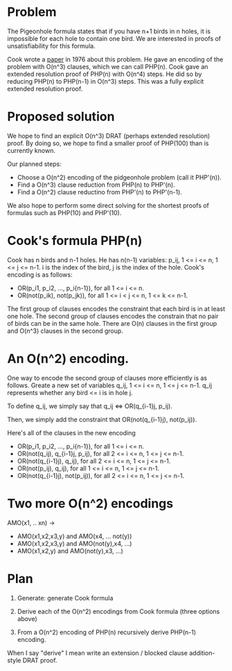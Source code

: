 # Problem

The Pigeonhole formula states that if you have n+1 birds in n holes, it is impossible for each hole to contain one bird.
We are interested in proofs of unsatisfiability for this formula.

Cook wrote a [paper](https://dl.acm.org/doi/pdf/10.1145/1008335.1008338) in 1976 about this problem.
He gave an encoding of the problem with O(n^3) clauses,
which we can call PHP(n).
Cook gave an extended resolution proof of PHP(n) with O(n^4) steps.
He did so by reducing PHP(n) to PHP(n-1) in O(n^3) steps.
This was a fully explicit extended resolution proof.

# Proposed solution

We hope to find an explicit O(n^3) DRAT (perhaps extended resolution) proof.
By doing so, we hope to find a smaller proof of PHP(100) than is currently known.

Our planned steps:

- Choose a O(n^2) encoding of the pidgeonhole problem (call it PHP'(n)).
- Find a O(n^3) clause reduction from PHP(n) to PHP'(n).
- Find a O(n^2) clause reductino from PHP'(n) to PHP'(n-1).

We also hope to perform some direct solving for the shortest proofs of formulas such as PHP(10) and PHP'(10).

# Cook's formula PHP(n)

Cook has n birds and n-1 holes.
He has n(n-1) variables: p_ij, 1 <= i <= n, 1 <= j <= n-1. i is the index of the bird, j is the index of the hole.
Cook's encoding is as follows:

- OR(p_i1, p_i2, ..., p_i{n-1}), for all 1 <= i <= n.
- OR(not(p_ik), not(p_jk)), for all 1 <= i < j <= n, 1 <= k <= n-1.

The first group of clauses encodes the constraint that each bird is in at least one hole.
The second group of clauses encodes the constrain that no pair of birds can be in the same hole.
There are O(n) clauses in the first group and O(n^3) clauses in the second group.

# An O(n^2) encoding.

One way to encode the second group of clauses more efficiently is as follows.
Greate a new set of variables q_ij, 1 <= i <= n, 1 <= j <= n-1.
q_ij represents whether any bird <= i is in hole j.

To define q_ij, we simply say that q_ij <=> OR(q_{i-1}j, p_ij).

Then, we simply add the constraint that OR(not(q_{i-1}j), not(p_ij)).

Here's all of the clauses in the new encoding

- OR(p_i1, p_i2, ..., p_i{n-1}), for all 1 <= i <= n.
- OR(not(q_ij), q_{i-1}j, p_ij), for all 2 <= i <= n, 1 <= j <= n-1.
- OR(not(q_{i-1}j), q_ij), for all 2 <= i <= n, 1 <= j <= n-1.
- OR(not(p_ij), q_ij), for all 1 <= i <= n, 1 <= j <= n-1.
- OR(not(q_{i-1}j), not(p_ij)), for all 2 <= i <= n, 1 <= j <= n-1.

# Two more O(n^2) encodings

AMO(x1, .. xn)
->

- AMO(x1,x2,x3,y) and AMO(x4, ... not(y))
- AMO(x1,x2,x3,y) and AMO(not(y),x4, ...)
- AMO(x1,x2,y) and AMO(not(y),x3, ...)

# Plan

1. Generate: generate Cook formula

2. Derive each of the O(n^2) encodings from Cook formula (three options above)

3. From a O(n^2) encoding of PHP(n) recursively derive PHP(n-1) encoding.

When I say "derive" I mean write an extension / blocked clause addition-style DRAT proof.

